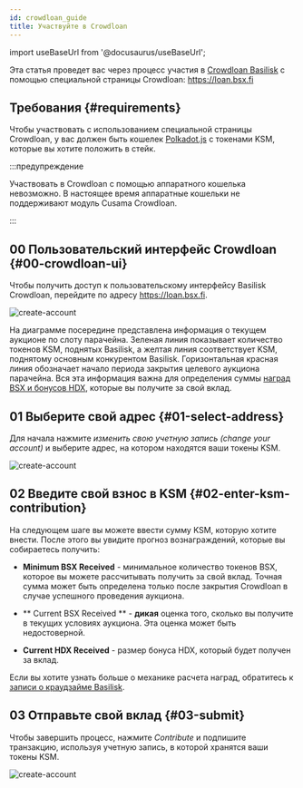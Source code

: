 ```yaml
---
id: crowdloan_guide
title: Участвуйте в Crowdloan
---
```


import useBaseUrl from '@docusaurus/useBaseUrl';

Эта статья проведет вас через процесс участия в [Crowdloan Basilisk](/basilisk_crowdloan) с помощью специальной страницы Crowdloan: https://loan.bsx.fi

## Требования {#requirements}

Чтобы участвовать с использованием специальной страницы Crowdloan, у вас должен быть кошелек [Polkadot.js](https://polkadot.js.org/extension/) с токенами KSM, которые вы хотите положить в стейк.

:::предупреждение

Участвовать в Crowdloan с помощью аппаратного кошелька невозможно. В настоящее время аппаратные кошельки не поддерживают модуль Cusama Crowdloan.

:::

## 00 Пользовательский интерфейс Crowdloan {#00-crowdloan-ui}

Чтобы получить доступ к пользовательскому интерфейсу Basilisk Crowdloan, перейдите по адресу https://loan.bsx.fi.

<div style={{textAlign: 'center', marginBottom: '2rem'}}>
  <img alt="create-account" src={useBaseUrl('/img/crowdloan-guide/chart.png')}  />
</div>

На диаграмме посередине представлена информация о текущем аукционе по слоту парачейна. Зеленая линия показывает количество токенов KSM, поднятых Basilisk, а желтая линия соответствует KSM, поднятому основным конкурентом Basilisk. Горизонтальная красная линия обозначает начало периода закрытия целевого аукциона парачейна. Вся эта информация важна для определения суммы [наград BSX и бонусов HDX](/basilisk_crowdloan), которые вы получите за свой вклад.


## 01 Выберите свой адрес {#01-select-address}


Для начала нажмите *изменить свою учетную запись (change your account)* и выберите адрес, на котором находятся ваши токены KSM.

<div style={{textAlign: 'center', marginBottom: '2rem'}}>
  <img alt="create-account" src={useBaseUrl('/img/crowdloan-guide/select-account.png')}  />
</div>

## 02 Введите свой взнос в KSM {#02-enter-ksm-contribution}

На следующем шаге вы можете ввести сумму KSM, которую хотите внести. После этого вы увидите прогноз вознаграждений, которые вы собираетесь получить:

* **Minimum BSX Received** - минимальное количество токенов BSX, которое вы можете рассчитывать получить за свой вклад. Точная сумма может быть определена только после закрытия Crowdloan в случае успешного проведения аукциона.

* ** Current BSX Received ** - **дикая** оценка того, сколько вы получите в текущих условиях аукциона. Эта оценка может быть недостоверной.

* **Current HDX Received** - размер бонуса HDX, который будет получен за вклад.

Если вы хотите узнать больше о механике расчета наград, обратитесь к [записи о краудзайме Basilisk](/basilisk_crowdloan).

## 03 Отправьте свой вклад {#03-submit}

Чтобы завершить процесс, нажмите *Contribute* и подпишите транзакцию, используя учетную запись, в которой хранятся ваши токены KSM.

<div style={{textAlign: 'center', marginBottom: '2rem'}}>
  <img alt="create-account" src={useBaseUrl('/img/crowdloan-guide/sign-submit.png')}  />
</div>

